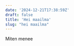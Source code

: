 ```yaml
---
date: '2024-12-21T17:38:59Z'
draft: false
title: 'Hei maailma'
slug: "hei maailma"
---
```


Miten menee